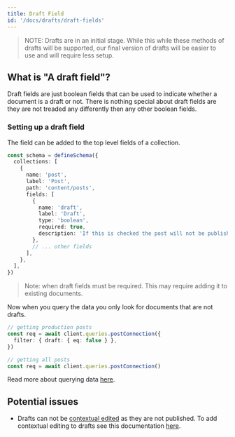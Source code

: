 ```yaml
---
title: Draft Field
id: '/docs/drafts/draft-fields'
---
```


> NOTE: Drafts are in an initial stage. While this while these methods of drafts will be supported, our final version of drafts will be easier to use and will require less setup.

## What is "A draft field"?

Draft fields are just boolean fields that can be used to indicate whether a document is a draft or not. There is nothing special about draft fields are they are not treaded any differently then any other boolean fields.

### Setting up a draft field

The field can be added to the top level fields of a collection.

```ts
const schema = defineSchema({
  collections: [
    {
      name: 'post',
      label: 'Post',
      path: 'content/posts',
      fields: [
        {
          name: 'draft',
          label: 'Draft',
          type: 'boolean',
          required: true,
          description: 'If this is checked the post will not be published',
        },
        // ... other fields
      ],
    },
  ],
})
```

> Note: when draft fields must be required. This may require adding it to existing documents.

Now when you query the data you only look for documents that are not drafts.

```ts
// getting production posts
const req = await client.queries.postConnection({
  filter: { draft: { eq: false } },
})

// getting all posts
const req = await client.queries.postConnection()
```

Read more about querying data [here](/docs/data-fetching/overview).

## Potential issues

- Drafts can not be [contextual edited](/docs/contextual-editing/overview) as they are not published. To add contextual editing to drafts see this documentation [here]().

<!-- ## Potential issues

> Work in progress

## Examples in Next.js

### Naive example

This is an example of how to use draft fields in a Next.js app. This example is naive and does not handle contextual editing of draft documents

```tsx
// pages/blog/[slug].tsx
import { useTina } from 'tinacms/dist/react'

const BlogPage = ({ data: postData, query, variables }: PageProps) => {
  const { data } = useTina({ data: postData, query, variables })

  // .. Your blog page
}

export const getStaticProps: GetStaticProps = async function ({ params }) {
  const relativePath = (params?.slug as string) + '.md'
  const tinaProps = await client.queries.postAndFeaturePosts({ relativePath })
  return {
    props: {
      ...tinaProps,
    },
  }
}

export const getStaticPaths = async () => {
  const postsListData = await client.queries.postConnection({
    filter: { draft: { eq: false } },
  })
  const res: GetStaticPathsResult<{ slug: string }> = {
    paths:
      postsListData.data.postConnection?.edges?.map((post) => ({
        params: { slug: post?.node?._sys.filename || '' },
      })) || [],
    fallback: true,
  }

  return res
}

export default BlogPage
```

The problem with this approach is that the `getStaticPaths` function will not be able to find draft documents. This means that when you go to contextual edit a draft document it will not be found.

There are two solutions to this problem:

- Return all documents in `getStaticPaths` but don't show them in your blog listing page.
  - this means they will be available for contextual editing but will also be available to the public
- Do two separate builds of your application
  - One build shows the draft documents and can be served from a different domain.
  - One build for the public that does not show the draft documents. -->
